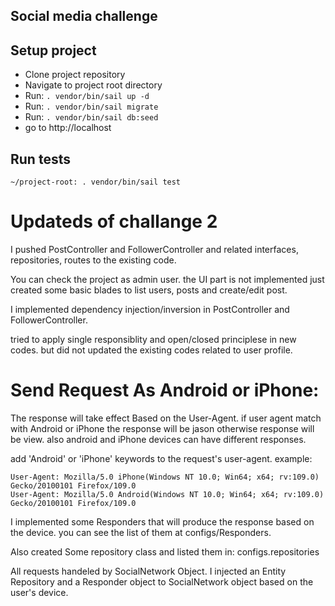 ## Social media challenge 

## Setup project
- Clone project repository
- Navigate to project root directory
- Run: `. vendor/bin/sail up -d`
- Run: `. vendor/bin/sail migrate`
- Run: `. vendor/bin/sail db:seed`
- go to http://localhost

## Run tests

```
~/project-root: . vendor/bin/sail test
```

# Updateds of challange 2

I pushed PostController and FollowerController and related interfaces, repositories, routes to the existing code.

You can check the project as admin user.
the UI part is not implemented just created some basic blades to list users, posts and create/edit post.

I implemented dependency injection/inversion in PostController and FollowerController.

tried to apply single responsiblity and open/closed principlese in new codes. but did not updated the existing codes related to user profile.


# Send Request As Android or iPhone:
The response will take effect Based on the User-Agent.
if user agent match with Android or iPhone the response will be jason otherwise response will be view.
also android and iPhone devices can have different responses.

add 'Android' or 'iPhone' keywords to the request's user-agent.
example:

```
User-Agent: Mozilla/5.0 iPhone(Windows NT 10.0; Win64; x64; rv:109.0) Gecko/20100101 Firefox/109.0
User-Agent: Mozilla/5.0 Android(Windows NT 10.0; Win64; x64; rv:109.0) Gecko/20100101 Firefox/109.0
```

I implemented some Responders that will produce the response based on the device.
you can see the list of them at configs/Responders.

Also created Some repository class and listed them in: configs.repositories

All requests handeled by SocialNetwork Object. 
I injected an Entity Repository and a Responder object to SocialNetwork object based on the user's device. 








